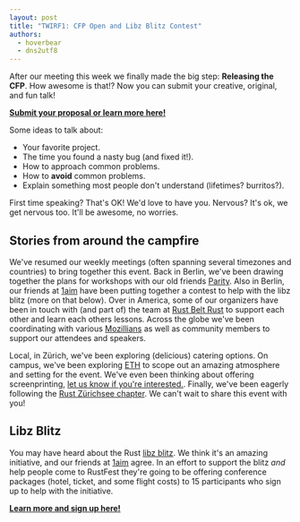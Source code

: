 ```yaml
---
layout: post
title: "TWIRF1: CFP Open and Libz Blitz Contest"
authors:
  - hoverbear
  - dns2utf8
---
```


After our meeting this week we finally made the big step: **Releasing the CFP**. How awesome is that!? Now you can submit your creative, original, and fun talk!

[**Submit your proposal or learn more here!**](https://cfp.rustfest.eu/)

Some ideas to talk about:

* Your favorite project.
* The time you found a nasty bug (and fixed it!).
* How to approach common problems.
* How to **avoid** common problems.
* Explain something most people don't understand (lifetimes? burritos?).

First time speaking? That's OK! We'd love to have you. Nervous? It's ok, we get nervous too. It'll be awesome, no worries.

## Stories from around the campfire

We've resumed our weekly meetings (often spanning several timezones and countries) to bring together this event. Back in Berlin, we've been drawing together the plans for workshops with our old friends [Parity](https://parity.io/). Also in Berlin, our friends at [1aim](https://1aim.com) have been putting together a contest to help with the libz blitz (more on that below). Over in America, some of our organizers have been in touch with (and part of) the team at [Rust Belt Rust](http://rust-belt-rust.com/) to support each other and learn each others lessons. Across the globe we've been coordinating with various [Mozillians](http://mozilla.org) as well as community members to support our attendees and speakers.

Local, in Zürich, we've been exploring (delicious) catering options. On campus, we've been exploring [ETH](https://www.ethz.ch/) to scope out an amazing atmosphere and setting for the event. We've even been thinking about offering screenprinting, [let us know if you're interested.](https://github.com/RustFestEU/blog.rustfest.eu/issues/16). Finally, we've been eagerly following the [Rust Zürichsee chapter](https://github.com/rust-zurichsee/meetups). We can't wait to share this event with you!

## Libz Blitz

You may have heard about the Rust [libz blitz](https://blog.rust-lang.org/2017/05/05/libz-blitz.html). We think it's an amazing initiative, and our friends at [1aim](https://1aim.com/) agree. In an effort to support the blitz *and* help people come to RustFest they're going to be offering conference packages (hotel, ticket, and some flight costs) to 15 participants who sign up to help with the initiative.

[**Learn more and sign up here!**](/libz-blitz)
